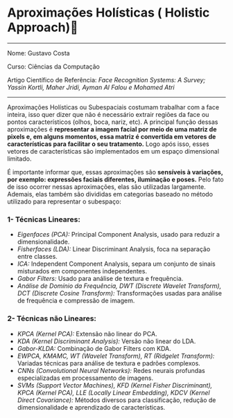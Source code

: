 # Aproximações Holísticas ( Holistic Approach)👦

****
Nome: Gustavo Costa

Curso: Ciências da Computação

Artigo Científico de Referência:  *Face Recognition Systems: A Survey; Yassin Kortli, Maher Jridi, Ayman Al Falou e Mohamed Atri*

****

Aproximações Holísticas ou Subespaciais costumam trabalhar com a face inteira, isso quer dizer que não é necessário extrair regiões da face ou pontos característicos (olhos, boca, nariz, etc). A principal função dessas aproximações é **representar
a imagem facial por meio de uma matriz de pixels e, em alguns momentos, essa matriz é convertida em vetores de características para facilitar o seu tratamento.** Logo após isso, esses vetores de características são implementados em um espaço
dimensional limitado.

É importante informar que, essas aproximações são **sensíveis à variações, por exemplo: expressões faciais diferentes, iluminação e poses.** Pelo fato de isso ocorrer nessas aproximações, elas são utilizadas largamente. Ademais, elas também são
divididas em categorias baseado no método utilizado para representar o subespaço:

### 1- Técnicas Lineares: 
  - *Eigenfaces (PCA):* Principal Component Analysis, usado para reduzir a dimensionalidade.
  - *Fisherfaces (LDA):* Linear Discriminant Analysis, foca na separação entre classes.
  - *ICA:* Independent Component Analysis, separa um conjunto de sinais misturados em componentes independentes.
  - *Gabor Filters:* Usado para análise de textura e frequência.
  - *Análise de Domínio da Frequência, DWT (Discrete Wavelet Transform), DCT (Discrete Cosine Transform):* Transformações usadas para análise de frequência e compressão de imagem.
 
### 2- Técnicas não Lineares:
  - *KPCA (Kernel PCA):* Extensão não linear do PCA.
  - *KDA (Kernel Discriminant Analysis):* Versão não linear do LDA.
  - *Gabor-KLDA:* Combinação de Gabor Filters com KDA.
  - *EWPCA, KMAMC, WT (Wavelet Transform), RT (Ridgelet Transform):* Variadas técnicas para análise de textura e padrões complexos.
  - *CNNs (Convolutional Neural Networks):* Redes neurais profundas especializadas em processamento de imagens.
  - *SVMs (Support Vector Machines), KFD (Kernel Fisher Discriminant), KPCA (Kernel PCA), LLE (Locally Linear Embedding), KDCV (Kernel Direct Covariance):* Métodos diversos para classificação, redução de dimensionalidade e aprendizado de
  características.
